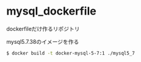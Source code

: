 # mysql_dockerfile
dockerfileだけ作るリポジトリ

mysql5.7.38のイメージを作る
```bash
$ docker build -t docker-mysql-5-7:1 ./mysql5_7
```

